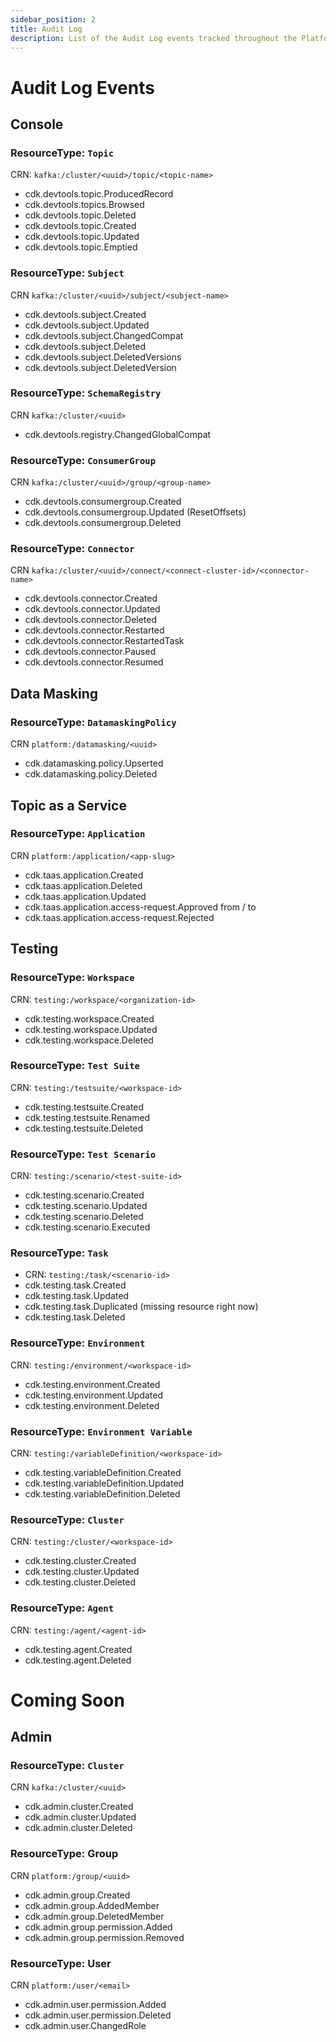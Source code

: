 ```yaml
---
sidebar_position: 2
title: Audit Log
description: List of the Audit Log events tracked throughout the Platform
---
```


# Audit Log Events

## Console
### ResourceType: `Topic`
CRN: `kafka:/cluster/<uuid>/topic/<topic-name>`  
- cdk.devtools.topic.ProducedRecord
- cdk.devtools.topics.Browsed
- cdk.devtools.topic.Deleted
- cdk.devtools.topic.Created
- cdk.devtools.topic.Updated
- cdk.devtools.topic.Emptied  
### ResourceType: `Subject`
CRN `kafka:/cluster/<uuid>/subject/<subject-name>`
- cdk.devtools.subject.Created
- cdk.devtools.subject.Updated
- cdk.devtools.subject.ChangedCompat
- cdk.devtools.subject.Deleted
- cdk.devtools.subject.DeletedVersions
- cdk.devtools.subject.DeletedVersion
### ResourceType: `SchemaRegistry`
CRN `kafka:/cluster/<uuid>`
- cdk.devtools.registry.ChangedGlobalCompat
### ResourceType: `ConsumerGroup`
CRN `kafka:/cluster/<uuid>/group/<group-name>`
- cdk.devtools.consumergroup.Created
- cdk.devtools.consumergroup.Updated (ResetOffsets)
- cdk.devtools.consumergroup.Deleted
### ResourceType: `Connector`
CRN `kafka:/cluster/<uuid>/connect/<connect-cluster-id>/<connector-name>`
- cdk.devtools.connector.Created
- cdk.devtools.connector.Updated
- cdk.devtools.connector.Deleted
- cdk.devtools.connector.Restarted
- cdk.devtools.connector.RestartedTask
- cdk.devtools.connector.Paused
- cdk.devtools.connector.Resumed
## Data Masking
### ResourceType: `DatamaskingPolicy`
CRN `platform:/datamasking/<uuid>`
- cdk.datamasking.policy.Upserted
- cdk.datamasking.policy.Deleted

## Topic as a Service
### ResourceType: `Application`
CRN `platform:/application/<app-slug>`
- cdk.taas.application.Created
- cdk.taas.application.Deleted
- cdk.taas.application.Updated
- cdk.taas.application.access-request.Approved
from / to
- cdk.taas.application.access-request.Rejected
## Testing
### ResourceType: `Workspace`
CRN: `testing:/workspace/<organization-id>`
- cdk.testing.workspace.Created
- cdk.testing.workspace.Updated
- cdk.testing.workspace.Deleted
### ResourceType: `Test Suite`
CRN: `testing:/testsuite/<workspace-id>`
- cdk.testing.testsuite.Created
- cdk.testing.testsuite.Renamed
- cdk.testing.testsuite.Deleted
### ResourceType: `Test Scenario`
CRN: `testing:/scenario/<test-suite-id>`
- cdk.testing.scenario.Created
- cdk.testing.scenario.Updated
- cdk.testing.scenario.Deleted
- cdk.testing.scenario.Executed
### ResourceType: `Task` 
- CRN: `testing:/task/<scenario-id>`
- cdk.testing.task.Created
- cdk.testing.task.Updated
- cdk.testing.task.Duplicated (missing resource right now)
- cdk.testing.task.Deleted
### ResourceType: `Environment`
CRN: `testing:/environment/<workspace-id>`
- cdk.testing.environment.Created
- cdk.testing.environment.Updated
- cdk.testing.environment.Deleted
### ResourceType: `Environment Variable`
CRN: `testing:/variableDefinition/<workspace-id>`
- cdk.testing.variableDefinition.Created
- cdk.testing.variableDefinition.Updated
- cdk.testing.variableDefinition.Deleted
### ResourceType: `Cluster`
CRN: `testing:/cluster/<workspace-id>`
- cdk.testing.cluster.Created
- cdk.testing.cluster.Updated
- cdk.testing.cluster.Deleted
### ResourceType: `Agent`
CRN: `testing:/agent/<agent-id>`
- cdk.testing.agent.Created
- cdk.testing.agent.Deleted

# Coming Soon

## Admin
### ResourceType: `Cluster`
CRN `kafka:/cluster/<uuid>`
- cdk.admin.cluster.Created
- cdk.admin.cluster.Updated
- cdk.admin.cluster.Deleted
### ResourceType: Group
CRN `platform:/group/<uuid>`
- cdk.admin.group.Created
- cdk.admin.group.AddedMember
- cdk.admin.group.DeletedMember
- cdk.admin.group.permission.Added
- cdk.admin.group.permission.Removed
### ResourceType: User
CRN `platform:/user/<email>`
- cdk.admin.user.permission.Added
- cdk.admin.user.permission.Deleted
- cdk.admin.user.ChangedRole